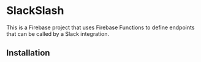 # SlackSlash
This is a Firebase project that uses Firebase Functions to define endpoints that can be called by a Slack integration.

## Installation

<!-- When you set up an application in slack, you should be presented with a **Verification Token** under **Basic Information** for your application. This is what should be used for the `VERIFICATION_TOKEN` variable in .env. -->

